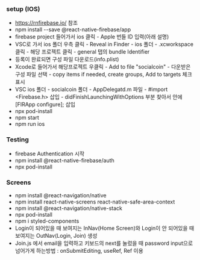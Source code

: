 ### setup (IOS)

- https://rnfirebase.io/ 참조
- npm install --save @react-native-firebase/app
- firebase project 들어가서 ios 클릭 - Apple 번들 ID 입력(아래 설명)
- VSC로 가서 ios 폴더 우측 클릭 - Reveal in Finder - ios 폴더 - .xcworkspace 클릭 - 해당 프로젝트 클릭 - general 탭의 bundle Identifier
- 등록이 완료되면 구성 파일 다운로드(info.plist)
- Xcode로 들어가서 해당프로젝트 우클릭 - Add to file "socialcoin" - 다운받은 구성 파일 선택 - copy items if needed, create groups, Add to targets 체크 표시
- VSC ios 폴더 - socialcoin 폴더 - AppDelegatd.m 파일 - #import <Firebase.h> 삽입 - didFinishLaunchingWithOptions 부분 찾아서 안에 [FIRApp configure]; 삽입
- npx pod-install
- npm start
- npm run ios

### Testing

- firebase Authentication 시작
- npm install @react-native-firebase/auth
- npx pod-install

### Screens

- npm install @react-navigation/native
- npm install react-native-screens react-native-safe-area-context
- npm install @react-navigation/native-stack
- npx pod-install
- npm i styled-components
- Login이 되어있을 때 보여지는 InNav(Home Screen)와 Login이 안 되어있을 때 보여지는 OutNav(Login, Join) 생성
- Join.js 에서 email을 입력하고 키보드의 next를 눌렀을 때 password input으로 넘어가게 하는방법 : onSubmitEditing, useRef, Ref 이용
